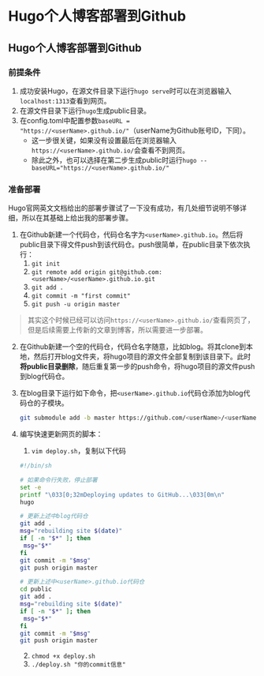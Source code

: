 # Hugo个人博客部署到Github


## Hugo个人博客部署到Github

### 前提条件

1. 成功安装Hugo，在源文件目录下运行`hugo serve`时可以在浏览器输入`localhost:1313`查看到网页。
2. 在源文件目录下运行`hugo`生成public目录。
3. 在config.toml中配置参数`baseURL = "https://<userName>.github.io/"`（userName为Github账号ID，下同）。
   - 这一步很关键，如果没有设置最后在浏览器输入`https://<userName>.github.io/`会查看不到网页。
   - 除此之外，也可以选择在第二步生成public时运行`hugo --baseURL="https://<userName>.github.io/"`

### 准备部署

Hugo官网英文文档给出的部署步骤试了一下没有成功，有几处细节说明不够详细，所以在其基础上给出我的部署步骤。

1. 在Github新建一个代码仓，代码仓名字为`<userName>.github.io`。然后将public目录下得文件push到该代码仓。push很简单，在public目录下依次执行：
   1. `git init`
   2. `git remote add origin git@github.com:<userName>/<userName>.github.io.git`
   3. `git add .`
   4. `git commit -m "first commit"`
   5. `git push -u origin master`

>  其实这个时候已经可以访问`https://<userName>.github.io/`查看网页了，但是后续需要上传新的文章到博客，所以需要进一步部署。

2. 在Github新建一个空的代码仓，代码仓名字随意，比如blog。将其clone到本地，然后打开blog文件夹，将hugo项目的源文件全部复制到该目录下。此时**将public目录删除**，随后重复第一步的push命令，将hugo项目的源文件push到blog代码仓。

3. 在blog目录下运行如下命令，把`<userName>.github.io`代码仓添加为blog代码仓的子模块。

   ```bash
   git submodule add -b master https://github.com/<userName>/<userName>.github.io.git public
   ```

4. 编写快速更新网页的脚本：

   1. `vim deploy.sh`，复制以下代码

   ```bash
   #!/bin/sh
   
   # 如果命令行失败，停止部署
   set -e
   printf "\033[0;32mDeploying updates to GitHub...\033[0m\n"
   hugo
   
   # 更新上述中blog代码仓
   git add .
   msg="rebuilding site $(date)"
   if [ -n "$*" ]; then
   	msg="$*"
   fi
   git commit -m "$msg"
   git push origin master
   
   # 更新上述中<userName>.github.io代码仓
   cd public
   git add .
   msg="rebuilding site $(date)"
   if [ -n "$*" ]; then
   	msg="$*"
   fi
   git commit -m "$msg"
   git push origin master
   ```

   

   2. `chmod +x deploy.sh`
   3. `./deploy.sh "你的commit信息"`
